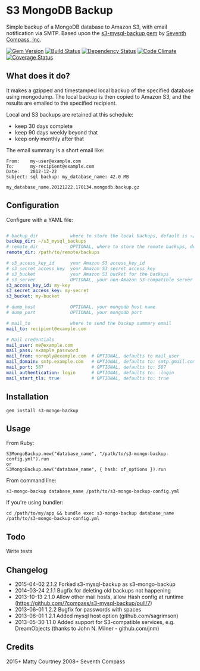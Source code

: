 # S3 MongoDB Backup

Simple backup of a MongoDB database to Amazon S3, with email notification via SMTP.
Based upon the [s3-mysql-backup gem](https://github.com/7compass/s3-mysql-backup) by [Seventh Compass, Inc](https://github.com/7compass).

[![Gem Version](https://badge.fury.io/rb/s3-mongo-backup.svg)](http://badge.fury.io/rb/s3-mongo-backup)
[![Build Status](https://travis-ci.org/mattycourtney/s3-mongo-backup.svg?branch=master)](https://travis-ci.org/mattycourtney/s3-mongo-backup)
[![Dependency Status](https://gemnasium.com/mattycourtney/s3-mongo-backup.svg)](https://gemnasium.com/mattycourtney/s3-mongo-backup)
[![Code Climate](https://codeclimate.com/github/mattycourtney/s3-mongo-backup/badges/gpa.svg)](https://codeclimate.com/github/mattycourtney/s3-mongo-backup)
[![Coverage Status](https://coveralls.io/repos/mattycourtney/s3-mongo-backup/badge.svg)](https://coveralls.io/r/mattycourtney/s3-mongo-backup)


## What does it do?

It makes a gzipped and timestamped local backup of the specified
database using mongodump.  The local backup is then copied to
Amazon S3, and the results are emailed to the specified recipient.

Local and S3 backups are retained at this schedule:
- keep 30 days complete
- keep 90 days weekly beyond that
- keep only monthly after that

The email summary is a short email like:

    From:    my-user@example.com
    To:      my-recipient@example.com
    Date:    2012-12-22
    Subject: sql backup: my_database_name: 42.0 MB

    my_database_name.20121222.170134.mongodb.backup.gz


## Configuration

Configure with a YAML file:

```yaml

# backup_dir            where to store the local backups, default is ~/s3_mysql_backups
backup_dir: ~/s3_mysql_backups
# remote_dir            OPTIONAL, where to store the remote backups, default is the root of your s3_bucket
remote_dir: /path/to/remote/backups

# s3_access_key_id      your Amazon S3 access_key_id
# s3_secret_access_key  your Amazon S3 secret_access_key
# s3_bucket             your Amazon S3 bucket for the backups
# s3_server             OPTIONAL, your non-Amazon S3-compatible server
s3_access_key_id: my-key
s3_secret_access_key: my-secret
s3_bucket: my-bucket

# dump_host             OPTIONAL, your mongodb host name
# dump_port             OPTIONAL, your mongodb port

# mail_to               where to send the backup summary email
mail_to: recipient@example.com

# Mail credentials
mail_user: me@example.com
mail_pass: example_password
mail_from: noreply@example.com  # OPTIONAL, defaults to mail_user
mail_domain: smtp.example.com   # OPTIONAL, defaults to: smtp.gmail.com
mail_port: 587                  # OPTIONAL, defaults to: 587
mail_authentication: login      # OPTIONAL, defaults to: :login
mail_start_tls: true            # OPTIONAL, defaults to: true

```


## Installation

    gem install s3-mongo-backup


## Usage

From Ruby:

    S3MongoBackup.new("database_name", "/path/to/s3-mongo-backup-config.yml").run
    or
    S3MongoBackup.new("database_name", { hash: of_options }).run

From command line:

    s3-mongo-backup database_name /path/to/s3-mongo-backup-config.yml

If you're using bundler:

    cd /path/to/my/app && bundle exec s3-mongo-backup database_name /path/to/s3-mongo-backup-config.yml


## Todo

Write tests


## Changelog
- 2015-04-02 2.1.2 Forked s3-mysql-backup as s3-mongo-backup
- 2014-03-24 2.1.1 Bugfix for deleting old backups not happening
- 2013-10-13 2.1.0 Allow other mail hosts, allow Hash config at runtime (https://github.com/7compass/s3-mysql-backup/pull/7)
- 2013-06-01 1.2.2 Bugfix for passwords with spaces
- 2013-06-01 1.2.1 Added mysql host option (github.com/sagrimson)
- 2013-05-30 1.1.0 Added support for S3-compatible services, e.g. DreamObjects (thanks to John N. Milner - github.com/jnm)

## Credits

2015+ Matty Courtney
2008+ Seventh Compass
